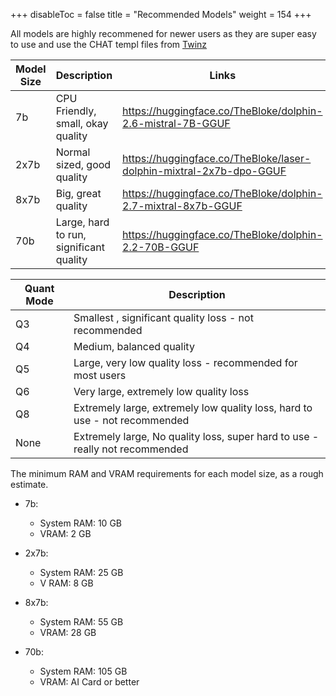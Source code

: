 
+++
disableToc = false
title = "Recommended Models"
weight = 154
+++

All models are highly recommened for newer users as they are super easy to use and use the CHAT templ files from [Twinz](https://github.com/TwinFinz)

| Model Size | Description | Links |
|---|---|---|
| 7b | CPU Friendly, small, okay quality | https://huggingface.co/TheBloke/dolphin-2.6-mistral-7B-GGUF |
| 2x7b | Normal sized, good quality | https://huggingface.co/TheBloke/laser-dolphin-mixtral-2x7b-dpo-GGUF |
| 8x7b | Big, great quality | https://huggingface.co/TheBloke/dolphin-2.7-mixtral-8x7b-GGUF |
| 70b | Large, hard to run, significant quality | https://huggingface.co/TheBloke/dolphin-2.2-70B-GGUF |

| Quant Mode | Description |
|---|---|
| Q3 | Smallest , significant quality loss - not recommended |
| Q4 | Medium, balanced quality |
| Q5 | Large, very low quality loss - recommended for  most users |
| Q6 | Very large, extremely low quality loss |
| Q8 | Extremely large, extremely low quality loss, hard to use - not recommended |
| None | Extremely large, No quality loss, super hard to use - really not recommended |

The minimum RAM and VRAM requirements for each model size, as a rough estimate.
- 7b:
  - System RAM: 10  GB
  - VRAM: 2 GB

- 2x7b:
  - System RAM: 25 GB
  - V RAM: 8 GB

- 8x7b:
  - System RAM: 55 GB
  - VRAM: 28 GB

- 70b:
  - System RAM: 105 GB
  - VRAM: AI Card or better